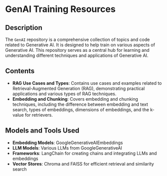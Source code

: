 # GenAI Training Resources

## Description
The `GenAI` repository is a comprehensive collection of topics and code related to Generative AI. It is designed to help train on various aspects of Generative AI. This repository serves as a central hub for learning and understanding different techniques and applications of Generative AI.

## Contents
- **RAG Use Cases and Types**: Contains use cases and examples related to Retrieval-Augmented Generation (RAG), demonstrating practical applications and various types of RAG techniques.
- **Embedding and Chunking**: Covers embedding and chunking techniques, including the difference between embedding and text search, types of embeddings, dimensions of embeddings, and the k-value for retrievers.


## Models and Tools Used
- **Embedding Models**: GoogleGenerativeAIEmbeddings
- **LLM Models**: Various LLMs from GoogleGenerativeAI
- **Frameworks**: LangChain for creating chains and integrating LLMs and embeddings
- **Vector Stores**: Chroma and FAISS for efficient retrieval and similarity search

